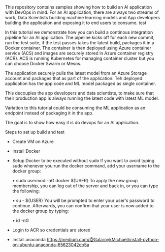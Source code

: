 This repository contains samples showing how to build an AI application with DevOps in mind. For an AI application, there are always two streams of work, Data Scientists building machine learning models and App developers building the application and exposing it to end users to consume. test

In this tutorial we demonstrate how you can build a continous integration pipeline for an AI application. The pipeline kicks off for each new commit, run the test suite, if the test passes takes the latest build, packages it in a Docker container. The container is then deployed using Azure container service (ACS) and images are securely stored in Azure container registry (ACR). ACS is running Kubernetes for managing container cluster but you can choose Docker Swarm or Mesos.

The application securely pulls the latest model from an Azure Storage account and packages that as part of the application. Teh deployed application has the app code and ML model packaged as single container.

This decouples the app developers and data scientists, to make sure that their production app is always running the latest code with latest ML model.

Variation to this tutorial could be consuming the ML application as an endpoint instead of packaging it in the app.

The goal is to show how easy it is do devops for an AI application.


Steps to set up build and test
* Create VM on Azure
* Install Docker
* Setup Docker to be executed without sudo
If you want to avoid typing sudo whenever you run the docker command, add your username to the docker group:

	• sudo usermod -aG docker ${USER}
To apply the new group membership, you can log out of the server and back in, or you can type the following:

	• su - ${USER}
You will be prompted to enter your user's password to continue. Afterwards, you can confirm that your user is now added to the docker group by typing:

	• id -nG
* Login to ACR so credentials are stored
* Install anaconda
https://medium.com/@GalarnykMichael/install-python-on-ubuntu-anaconda-65623042cb5a
